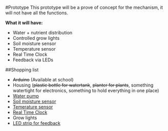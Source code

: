 #Prototype
This prototype will be a prove of concept for the mechanism, it will not have all the functions.

**What it will have:**
* Water + nutrient distribution
* Controlled grow lights
* Soil moisture sensor
* Temperature sensor
* Real Time Clock
* Feedback via LEDs

##Shopping list
* ~~Arduino~~ (Available at school)
* Housing (~~plastic bottle for watertank~~, ~~planter for plants~~, something watertight for electronics, something to hold everything in one place)
* [Water pump](http://www.okaphone.com/artikel.asp?id=476886)
* [Soil moisture sensor](http://www.okaphone.com/artikel.asp?id=475466)
* [Temerature sensor](http://www.okaphone.com/artikel.asp?id=483131)
* [Real Time Clock](http://www.okaphone.com/artikel.asp?id=482599)
* Grow lights 
* [LED strip for feedback](http://www.okaphone.com/artikel.asp?id=475308)
